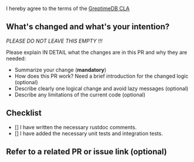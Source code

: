 I hereby agree to the terms of the [GreptimeDB CLA](https://gist.github.com/xtang/6378857777706e568c1949c7578592cc)

## What's changed and what's your intention?

_PLEASE DO NOT LEAVE THIS EMPTY !!!_

Please explain IN DETAIL what the changes are in this PR and why they are needed:

- Summarize your change (**mandatory**)
- How does this PR work? Need a brief introduction for the changed logic (optional)
- Describe clearly one logical change and avoid lazy messages (optional)
- Describe any limitations of the current code (optional)

## Checklist

- []  I have written the necessary rustdoc comments.
- []  I have added the necessary unit tests and integration tests.

## Refer to a related PR or issue link (optional)
